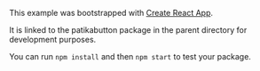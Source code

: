 This example was bootstrapped with [Create React App](https://github.com/facebook/create-react-app).

It is linked to the patikabutton package in the parent directory for development purposes.

You can run `npm install` and then `npm start` to test your package.
